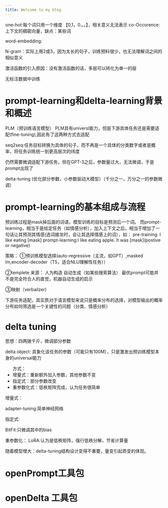 ```yaml
---
title: Welcome to my blog
---
```


one-hot:每个词只用一个维度 【0,1，0.。。】，相关意义无法表示
co-Occorence:上下文的稠密向量，缺点：某些词 

word-embedding:

N-gram：实际上用2或3，因为太长的句子，训练预料很少，也无法理解词之间的相似意义


激活函数的引入原因：没有激活函数的话，多层可以转化为单一的层

无标注数据中训练

# prompt-learning和delta-learning背景和概述
PLM（预训练语言模型）
PLM具有universl能力，但是下游具体任务还是需要适配(fine-tuning),因此有了这两种方式去适配

seq2seq:任务目标转换为具体的句子，而不再是一个具体的分类数字或者是概率，将任务训练统一到更高层次的纬度

仍然需要微调适配下游任务，但在GPT-3之后，参数量过大，无法微调，于是prompt出现了

delta-tuning (优化部分参数，小参数驱动大模型）（千分之一，万分之一的参数微调）

# prompt-learning的基本组成与流程

预训练过程是mask掉后面的词语，模型训练的目标是预测后一个词。
而prompt-learning，相当于是给定任务（如情感分析），加入上下文之后，相当于增加了一句话让其预测其情感(选词接龙时，会让其选择情感上的词），如：
pre-training: I like eating [mask]
prompt-learning:I like eating apple. It was [mask](postive or negative)

策略：
①预训练模型选择(auto-regressive（主流，如GPT）,masked lm,encoder-decoder（T5，适合NLU理解性任务））  

②templete
来源：
人为构造
自动生成（如某些搜索算法）
最优prompt可能并不是完全符合人的直觉，机器自动生成的启示  

③映射（verbailzer)

下游任务适配，其实质对于语言模型来说只是概率分布的选择，对模型输出的概率分布如何筛选是一个关键性的问题（分类、情感分析）


# delta tuning  

思想：四两拨千斤，微调部分参数  

delta object: 具象化该任务的参数（可能只有100M），只是激发出预训练模型本身的universal能力  


<ul>方式：
  <li>增量式：重新额外加入参数，其他参数不变</li>
  <li>指定式：部分参数改变</li>
  <li>重参数化式：低秩矩阵完成，认为任务很简单</li>
</ul>

增量式：

adapter-tuning:简单神经网络

指定式:

BitFit:只微调其中的bias

重参数化：
LoRA:认为是低秩矩阵，强行低秩分解，节省计算量

随着模型增大：delta-tuning结构设计变得不重要，量变引起质变的体现。

# openPrompt工具包
# openDelta 工具包

